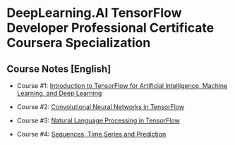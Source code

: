 # DeepLearning.AI TensorFlow Developer Professional Certificate Coursera Specialization

## Course Notes [English]

* Course #1: [Introduction to TensorFlow for Artificial Intelligence, Machine Learning, and Deep Learning](./notes/course_one.pdf)

* Course #2: [Convolutional Neural Networks in TensorFlow](./notes/course_two.pdf)

* Course #3: [Natural Language Processing in TensorFlow](./notes/course_three.pdf)

* Course #4: [Sequences, Time Series and Prediction](./notes/course_four.pdf)

